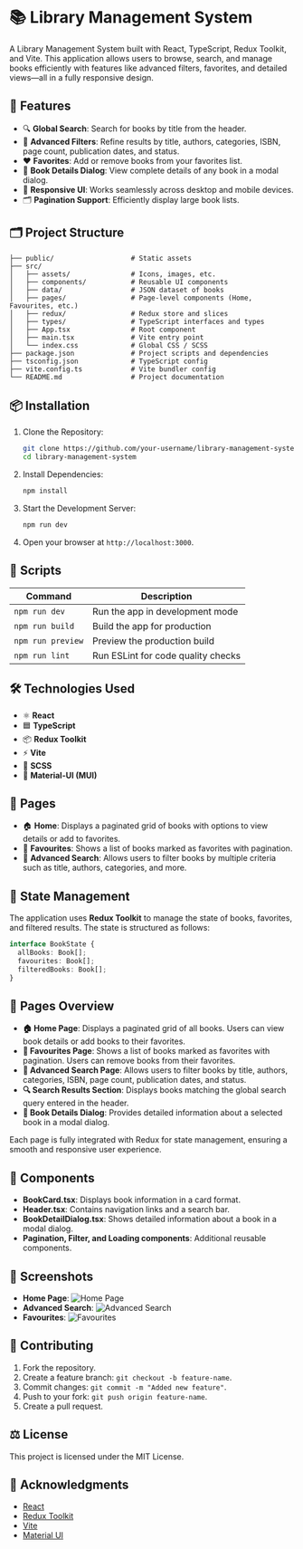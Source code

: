 # 📚 Library Management System

A Library Management System built with React, TypeScript, Redux Toolkit, and Vite. This application allows users to browse, search, and manage books efficiently with features like advanced filters, favorites, and detailed views—all in a fully responsive design.

## 🚀 Features

- 🔍 **Global Search**: Search for books by title from the header.
- 🧠 **Advanced Filters**: Refine results by title, authors, categories, ISBN, page count, publication dates, and status.
- ❤️ **Favorites**: Add or remove books from your favorites list.
- 📘 **Book Details Dialog**: View complete details of any book in a modal dialog.
- 📱 **Responsive UI**: Works seamlessly across desktop and mobile devices.
- 🗂 **Pagination Support**: Efficiently display large book lists.

## 🗂 Project Structure

```
├── public/                   # Static assets
├── src/
│   ├── assets/               # Icons, images, etc.
│   ├── components/           # Reusable UI components
│   ├── data/                 # JSON dataset of books
│   ├── pages/                # Page-level components (Home, Favourites, etc.)
│   ├── redux/                # Redux store and slices
│   ├── types/                # TypeScript interfaces and types
│   ├── App.tsx               # Root component
│   ├── main.tsx              # Vite entry point
│   └── index.css             # Global CSS / SCSS
├── package.json              # Project scripts and dependencies
├── tsconfig.json             # TypeScript config
├── vite.config.ts            # Vite bundler config
└── README.md                 # Project documentation
```

## 📦 Installation

1. Clone the Repository:

   ```bash
   git clone https://github.com/your-username/library-management-system.git
   cd library-management-system
   ```

2. Install Dependencies:

   ```bash
   npm install
   ```

3. Start the Development Server:

   ```bash
   npm run dev
   ```

4. Open your browser at `http://localhost:3000`.

## 📜 Scripts

| Command         | Description                        |
|-----------------|------------------------------------|
| `npm run dev`   | Run the app in development mode    |
| `npm run build` | Build the app for production       |
| `npm run preview` | Preview the production build     |
| `npm run lint`  | Run ESLint for code quality checks |

## 🛠 Technologies Used

- ⚛️ **React**
- 🟦 **TypeScript**
- 📦 **Redux Toolkit**
- ⚡ **Vite**
- 🎨 **SCSS**
- 🧩 **Material-UI (MUI)**

## 📄 Pages

- 🏠 **Home**: Displays a paginated grid of books with options to view details or add to favorites.
- 💖 **Favourites**: Shows a list of books marked as favorites with pagination.
- 🧮 **Advanced Search**: Allows users to filter books by multiple criteria such as title, authors, categories, and more.

## 🔧 State Management

The application uses **Redux Toolkit** to manage the state of books, favorites, and filtered results. The state is structured as follows:

```typescript
interface BookState {
  allBooks: Book[];
  favourites: Book[];
  filteredBooks: Book[];
}
```

## 📄 Pages Overview

- **🏠 Home Page**: Displays a paginated grid of all books. Users can view book details or add books to their favorites.
- **💖 Favourites Page**: Shows a list of books marked as favorites with pagination. Users can remove books from their favorites.
- **🧮 Advanced Search Page**: Allows users to filter books by title, authors, categories, ISBN, page count, publication dates, and status.
- **🔍 Search Results Section**: Displays books matching the global search query entered in the header.
- **📘 Book Details Dialog**: Provides detailed information about a selected book in a modal dialog.

Each page is fully integrated with Redux for state management, ensuring a smooth and responsive user experience.

## 🧱 Components

- **BookCard.tsx**: Displays book information in a card format.
- **Header.tsx**: Contains navigation links and a search bar.
- **BookDetailDialog.tsx**: Shows detailed information about a book in a modal dialog.
- **Pagination, Filter, and Loading components**: Additional reusable components.

## 📸 Screenshots

- **Home Page**: ![Home Page](https://via.placeholder.com/800x400)
- **Advanced Search**: ![Advanced Search](https://via.placeholder.com/800x400)
- **Favourites**: ![Favourites](https://via.placeholder.com/800x400)

## 🤝 Contributing

1. Fork the repository.
2. Create a feature branch: `git checkout -b feature-name`.
3. Commit changes: `git commit -m "Added new feature"`.
4. Push to your fork: `git push origin feature-name`.
5. Create a pull request.

## ⚖️ License

This project is licensed under the MIT License.

## 🙏 Acknowledgments

- [React](https://reactjs.org/)
- [Redux Toolkit](https://redux-toolkit.js.org/)
- [Vite](https://vitejs.dev/)
- [Material UI](https://mui.com/)